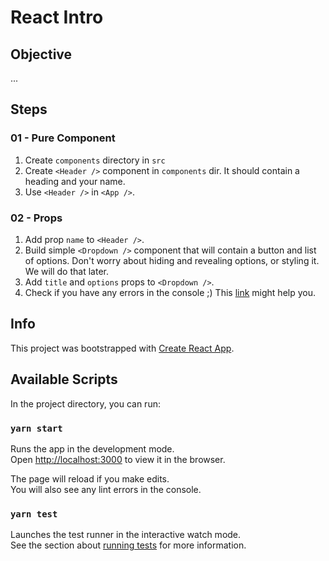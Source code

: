 # React Intro

## Objective

...

## Steps

### 01 - Pure Component

1. Create `components` directory in `src`
2. Create `<Header />` component in `components` dir. It should contain a heading and your name.
3. Use `<Header />` in `<App />`.

### 02 - Props

1. Add prop `name` to `<Header />`.
2. Build simple `<Dropdown />` component that will contain a button and list of options. Don't worry about hiding and revealing options, or styling it. We will do that later.
3. Add `title` and `options` props to `<Dropdown />`.
4. Check if you have any errors in the console ;) This [link](https://reactjs.org/docs/lists-and-keys.html#keys) might help you.

## Info

This project was bootstrapped with [Create React App](https://github.com/facebook/create-react-app).

## Available Scripts

In the project directory, you can run:

### `yarn start`

Runs the app in the development mode.<br />
Open [http://localhost:3000](http://localhost:3000) to view it in the browser.

The page will reload if you make edits.<br />
You will also see any lint errors in the console.

### `yarn test`

Launches the test runner in the interactive watch mode.<br />
See the section about [running tests](https://facebook.github.io/create-react-app/docs/running-tests) for more information.
